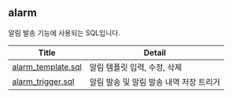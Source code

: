 ## alarm

알림 발송 기능에 사용되는 SQL입니다.

|Title|Detail|
|-|-|
|[alarm_template.sql](alarm_template.sql)|알림 템플릿 입력, 수정, 삭제|
|[alarm_trigger.sql](alarm_trigger.sql)|알림 발송 및 알림 발송 내역 저장 트리거|
